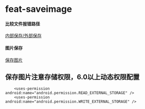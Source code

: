 # feat-saveimage
#### 比较文件报错路径
[内部保存/外部保存](https://github.com/0119zp/feat-saveimage/blob/master/path.png)
#### 图片保存
[保存图片](https://github.com/0119zp/feat-saveimage/blob/master/saveimage.png)

## 保存图片注意存储权限，6.0以上动态权限配置
~~~
    <uses-permission android:name="android.permission.READ_EXTERNAL_STORAGE" />
    <uses-permission android:name="android.permission.WRITE_EXTERNAL_STORAGE" />
~~~
